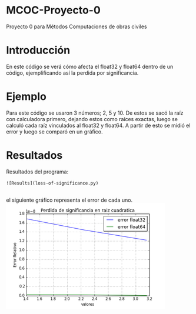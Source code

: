 #  MCOC-Proyecto-0
Proyecto 0 para Métodos Computaciones de obras civiles

 
Introducción
=============
En este código se verá cómo afecta el float32 y float64 dentro de un código, ejemplificando así la perdida por significancia.

 
Ejemplo
========
Para este código se usaron 3 números; 2, 5 y 10. De estos se sacó la raíz con calculadora primero, dejando estos como raíces exactas, luego se calculó cada raíz vinculados al float32 y float64. A partir de esto se midió el error y luego se comparó en un gráfico.


Resultados
==========
Resultados del programa:
```
![Results](loss-of-significance.py)


```
el siguiente gráfico representa el error de cada uno.
![Results](loss-of-significance.png)
